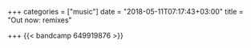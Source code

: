 +++
categories = ["music"]
date = "2018-05-11T07:17:43+03:00"
title = "Out now: remixes"

+++
{{< bandcamp 649919876 >}}

<!--more-->

